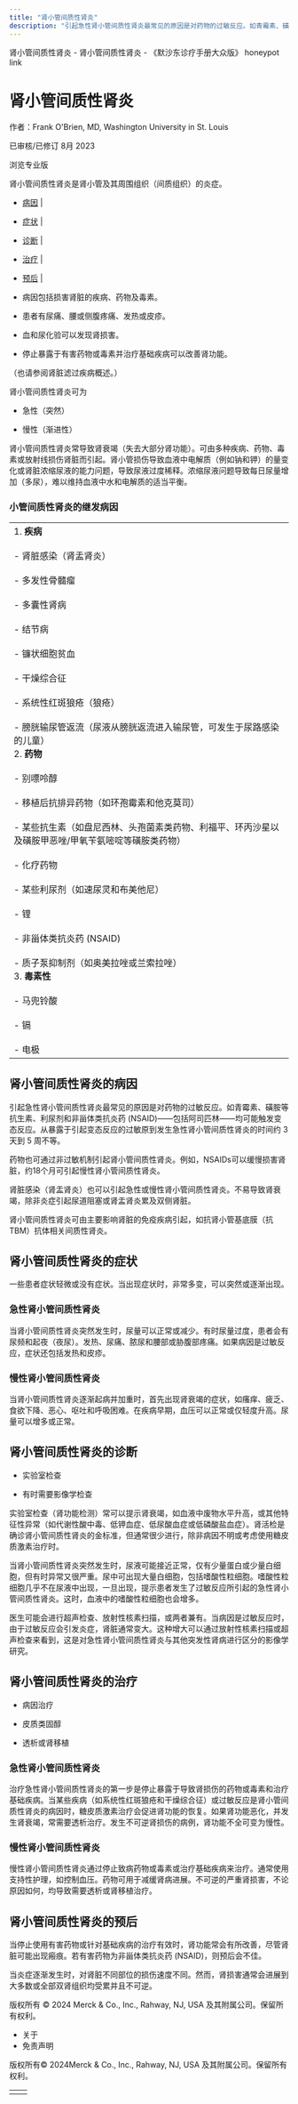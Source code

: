 ```yaml
---
title: "肾小管间质性肾炎"
description: "引起急性肾小管间质性肾炎最常见的原因是对药物的过敏反应。如青霉素、磺胺等抗生素、利尿剂和非甾体类抗炎药 (NSAID)——包括阿司匹林——均可能触发变态反应。从暴露于引起变态反应的过敏原到发生急性肾小管间质性肾炎的时间约 3 天到 5 周不等。"
---
```


﻿肾小管间质性肾炎 \- 肾小管间质性肾炎 \- 《默沙东诊疗手册大众版》 honeypot link

# 肾小管间质性肾炎

作者：Frank O'Brien, MD, Washington University in St. Louis

已审核/已修订 8月 2023

浏览专业版

肾小管间质性肾炎是肾小管及其周围组织（间质组织）的炎症。

- [病因](#病因_v762053_zh) \|
- [症状](#症状_v762058_zh) \|
- [诊断](#诊断_v28483418_zh) \|
- [治疗](#治疗_v28483430_zh) \|
- [预后](#预后_v762067_zh) \|

- 病因包括损害肾脏的疾病、药物及毒素。

- 患者有尿痛、腰或侧腹疼痛、发热或皮疹。

- 血和尿化验可以发现肾损害。

- 停止暴露于有害药物或毒素并治疗基础疾病可以改善肾功能。


（也请参阅肾脏滤过疾病概述。）

肾小管间质性肾炎可为

- 急性（突然）

- 慢性（渐进性）


肾小管间质性肾炎常导致肾衰竭（失去大部分肾功能）。可由多种疾病、药物、毒素或放射线损伤肾脏而引起。肾小管损伤导致血液中电解质（例如钠和钾）的量变化或肾脏浓缩尿液的能力问题，导致尿液过度稀释。浓缩尿液问题导致每日尿量增加（多尿），难以维持血液中水和电解质的适当平衡。

### 小管间质性肾炎的继发病因

|     |
| --- |
| 1. **疾病**<br>   <br>   - 肾脏感染（肾盂肾炎）<br>     <br>   - 多发性骨髓瘤<br>     <br>   - 多囊性肾病<br>     <br>   - 结节病<br>     <br>   - 镰状细胞贫血<br>     <br>   - 干燥综合征<br>     <br>   - 系统性红斑狼疮（狼疮）<br>     <br>   - 膀胱输尿管返流（尿液从膀胱返流进入输尿管，可发生于尿路感染的儿童）<br>2. **药物**<br>   <br>   - 别嘌呤醇<br>     <br>   - 移植后抗排异药物（如环孢霉素和他克莫司）<br>     <br>   - 某些抗生素（如盘尼西林、头孢菌素类药物、利福平、环丙沙星以及磺胺甲恶唑/甲氧苄氨嘧啶等磺胺类药物）<br>     <br>   - 化疗药物<br>     <br>   - 某些利尿剂（如速尿灵和布美他尼）<br>     <br>   - 锂<br>     <br>   - 非甾体类抗炎药 (NSAID)<br>     <br>   - 质子泵抑制剂（如奥美拉唑或兰索拉唑）<br>3. **毒素性**<br>   <br>   - 马兜铃酸<br>     <br>   - 镉<br>     <br>   - 电极 |

## 肾小管间质性肾炎的病因

引起急性肾小管间质性肾炎最常见的原因是对药物的过敏反应。如青霉素、磺胺等抗生素、利尿剂和非甾体类抗炎药 (NSAID)——包括阿司匹林——均可能触发变态反应。从暴露于引起变态反应的过敏原到发生急性肾小管间质性肾炎的时间约 3 天到 5 周不等。

药物也可通过非过敏机制引起肾小管间质性肾炎。例如，NSAIDs可以缓慢损害肾脏，约18个月可引起慢性肾小管间质性肾炎。

肾脏感染（肾盂肾炎）也可以引起急性或慢性肾小管间质性肾炎。不易导致肾衰竭，除非炎症引起尿道阻塞或肾盂肾炎累及双侧肾脏。

肾小管间质性肾炎可由主要影响肾脏的免疫疾病引起，如抗肾小管基底膜（抗 TBM）抗体相关间质性肾炎。

## 肾小管间质性肾炎的症状

一些患者症状轻微或没有症状。当出现症状时，非常多变，可以突然或逐渐出现。

### 急性肾小管间质性肾炎

当肾小管间质性肾炎突然发生时，尿量可以正常或减少。有时尿量过度，患者会有尿频和起夜（夜尿）。发热、尿痛、脓尿和腰部或胁腹部疼痛。如果病因是过敏反应，症状还包括发热和皮疹。

### 慢性肾小管间质性肾炎

当肾小管间质性肾炎逐渐起病并加重时，首先出现肾衰竭的症状，如瘙痒、疲乏、食欲下降、恶心、呕吐和呼吸困难。在疾病早期，血压可以正常或仅轻度升高。尿量可以增多或正常。

## 肾小管间质性肾炎的诊断

- 实验室检查

- 有时需要影像学检查


实验室检查（肾功能检测）常可以提示肾衰竭，如血液中废物水平升高，或其他特征性异常（如代谢性酸中毒、低钾血症、低尿酸血症或低磷酸盐血症）。肾活检是确诊肾小管间质性肾炎的金标准，但通常很少进行，除非病因不明或考虑使用糖皮质激素治疗时。

当肾小管间质性肾炎突然发生时，尿液可能接近正常，仅有少量蛋白或少量白细胞，但有时异常又很严重。尿中可出现大量白细胞，包括嗜酸性粒细胞。嗜酸性粒细胞几乎不在尿液中出现，一旦出现，提示患者发生了过敏反应所引起的急性肾小管间质性肾炎。这时，血液中的嗜酸性粒细胞也会增多。

医生可能会进行超声检查、放射性核素扫描，或两者兼有。当病因是过敏反应时，由于过敏反应会引发炎症，肾脏通常变大。这种增大可以通过放射性核素扫描或超声检查来看到，这是对急性肾小管间质性肾炎与其他突发性肾病进行区分的影像学研究。

## 肾小管间质性肾炎的治疗

- 病因治疗

- 皮质类固醇

- 透析或肾移植


### 急性肾小管间质性肾炎

治疗急性肾小管间质性肾炎的第一步是停止暴露于导致肾损伤的药物或毒素和治疗基础疾病。当某些疾病（如系统性红斑狼疮和干燥综合征）或过敏反应是肾小管间质性肾炎的病因时，糖皮质激素治疗会促进肾功能的恢复。如果肾功能恶化，并发生肾衰竭，常需要透析治疗。发生不可逆肾损伤的病例，肾功能不全可变为慢性。

### 慢性肾小管间质性肾炎

慢性肾小管间质性肾炎通过停止致病药物或毒素或治疗基础疾病来治疗。通常使用支持性护理，如控制血压。药物可用于减缓肾病进展。不可逆的严重肾损害，不论原因如何，均导致需要透析或肾移植治疗。

## 肾小管间质性肾炎的预后

当停止使用有害药物或针对基础疾病的治疗有效时，肾功能常会有所改善，尽管肾脏可能出现瘢痕。若有害药物为非甾体类抗炎药 (NSAID)，则预后会不佳。

当炎症逐渐发生时，对肾脏不同部位的损伤速度不同。然而，肾损害通常会进展到大多数或全部双肾组织均受累并且不可逆。



版权所有 © 2024
Merck & Co., Inc., Rahway, NJ, USA 及其附属公司。保留所有权利。

- 关于
- 免责声明

版权所有© 2024Merck & Co., Inc., Rahway, NJ, USA 及其附属公司。保留所有权利。

|     |     |
| --- | --- |
|  |  |